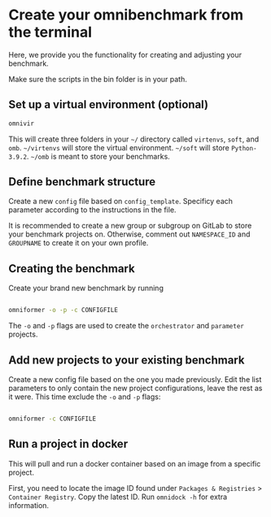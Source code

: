 # Create your omnibenchmark from the terminal


Here, we provide you the functionality for creating and adjusting your benchmark.

Make sure the scripts in the bin folder is in your path.

## Set up a virtual environment (optional)

```sh
omnivir
```
This will create three folders in your `~/` directory called `virtenvs`, `soft`, and `omb`.
`~/virtenvs` will store the virtual environment.
`~/soft` will store `Python-3.9.2`.
`~/omb` is meant to store your benchmarks.

## Define benchmark structure

Create a new `config` file based on `config_template`.
Specificy each parameter according to the instructions in the file.

It is recommended to create a new group or subgroup on GitLab to store your benchmark projects on. Otherwise, comment out `NAMESPACE_ID` and `GROUPNAME` to create it on your own profile.

## Creating the benchmark

Create your brand new benchmark by running

```sh

omniformer -o -p -c CONFIGFILE

```

The `-o` and `-p` flags are used to create the `orchestrator` and `parameter` projects.


## Add new projects to your existing benchmark

Create a new config file based on the one you made previously. Edit the list parameters to only contain the new project configurations, leave the rest as it were. This time exclude the `-o` and `-p` flags:

```sh

omniformer -c CONFIGFILE

```


## Run a project in docker

This will pull and run a docker container based on an image from a specific project.

First, you need to locate the image ID found under `Packages & Registries` > `Container Registry`. Copy the latest ID. Run `omnidock -h` for extra information.




